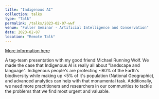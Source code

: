 ```yaml
---
title: "Indigenous AI"
collection: talks
type: "Talk"
permalink: /talks/2023-02-07-wwf
venue: "Fuller Seminar - Artificial Intelligence and Conservation"
date: 2023-02-07
location: "Remote Talk"
---
```


[More information here](https://vimeo.com/796754410?utm_campaign=5250933&utm_source=affiliate&utm_channel=affiliate&cjevent=6070772c964c11ee81c702100a1eba23&clickid=6070772c964c11ee81c702100a1eba23)

A tag-team presentation with my good friend Michael Running Wolf. We made the case that Indigenous AI is really all about &quot;landscape and language&quot;. Indigenous people&apos;s are protecting ~80% of the Earth&apos;s biodiversity while making up <5% of it&apos;s population (National Geographic), and advanced analytics can help with that monumental task. Additionally, we need more practitioners and researchers in our communities to tackle the problems that we find most urgent and valuable.
